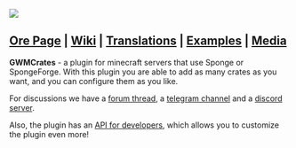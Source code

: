 ![](https://gwm.dev/files/gwmcrates/logo-full.png)  
  
## [Ore Page](https://ore.spongepowered.org/GWM/GWMCrates) | [Wiki](https://gitea.gwm.dev/GWM/GWMCrates/wiki) | [Translations](https://gitea.gwm.dev/GWM/GWMCrates/src/branch/master/src/main/resources/assets/gwm_crates/translations) | [Examples](https://gitea.gwm.dev/GWM/GWMCratesExamples) | [Media](https://gitea.gwm.dev/GWM/GWMCrates/wiki/Media)

**GWMCrates** - a plugin for minecraft servers that use Sponge or SpongeForge. With this plugin you are able to add as many crates as you want, and you can configure them as you like.  

For discussions we have a [forum thread](https://forums.spongepowered.org/t/20125), a [telegram channel](https://t.me/gwmdevelopments) and a [discord server](https://discord.gg/Y94eyaX).

Also, the plugin has an [API for developers](https://gitea.gwm.dev/GWM/GWMCrates/wiki/API), which allows you to customize the plugin even more!
